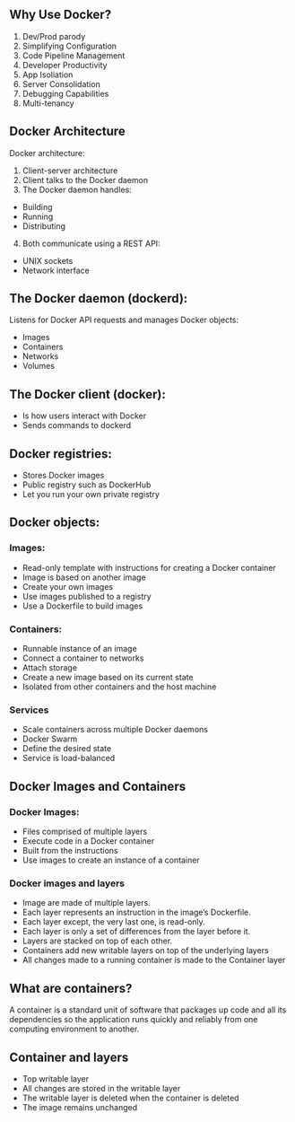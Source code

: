 ## Why Use Docker?
 1. Dev/Prod parody
 2. Simplifying Configuration
 3. Code Pipeline Management
 4. Developer Productivity
 5. App Isoliation
 6. Server Consolidation
 7. Debugging Capabilities
 8. Multi-tenancy

## Docker Architecture
Docker architecture:
1. Client-server architecture
2. Client talks to the Docker daemon
3. The Docker daemon handles:
 - Building
 - Running
 - Distributing
4. Both communicate using a REST API:
 - UNIX sockets
 - Network interface

## The Docker daemon (dockerd):
Listens for Docker API requests and manages Docker objects:
 - Images
 - Containers
 - Networks
 - Volumes

## The Docker client (docker):
 - Is how users interact with Docker
 - Sends commands to dockerd
 
## Docker registries:
 - Stores Docker images
 - Public registry such as DockerHub
 - Let you run your own private registry

## Docker objects:
 ### Images:
 - Read-only template with instructions for creating a Docker container 
 - Image is based on another image
 - Create your own images
 - Use images published to a registry
 - Use a Dockerfile to build images
 ### Containers:
 - Runnable instance of an image
 - Connect a container to networks
 - Attach storage
 - Create a new image based on its current state
 - Isolated from other containers and the host machine
 ### Services
 - Scale containers across multiple Docker daemons
 - Docker Swarm
 - Define the desired state
 - Service is load-balanced
 
 
## Docker Images and Containers

### Docker Images:
- Files comprised of multiple layers
- Execute code in a Docker container
- Built from the instructions
- Use images to create an instance of a container

### Docker images and layers

- Image are made of multiple layers.
- Each layer represents an instruction in the image’s Dockerfile.
- Each layer except, the very last one, is read-only.
- Each layer is only a set of differences from the layer before it.
- Layers are stacked on top of each other.
- Containers add new writable layers on top of the underlying layers
- All changes made to a running container is made to the Container layer

## What are containers?

A container is a standard unit of software that packages up code and all its dependencies so the application runs quickly and reliably from one computing environment to another.

## Container and layers

- Top writable layer
- All changes are stored in the writable layer
- The writable layer is deleted when the container is deleted
- The image remains unchanged
 
